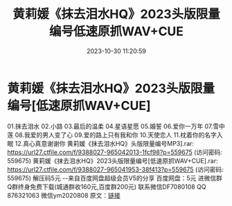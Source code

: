 ﻿---
title: 黄莉媛《抹去泪水HQ》2023头版限量编号低速原抓WAV+CUE
date: 2023-10-30 11:20:59
categories: 新碟专辑、稀有等精品
tags: 华语中文
---
# 黄莉媛《抹去泪水HQ》2023头版限量编号[低速原抓WAV+CUE]

01.抹去泪水
02.小路
03.最后的温柔
04.星语星愿
05.婚誓
06.爱你一万年
07.雪中莲
08.我爱的男人变了心
09.爱的路上只有我和你
10.天使恋人
11.枕着你的名字入眠
12.真心真意谢谢你
黄莉媛《抹去泪水HQ》头版限量编号MP3].rar: https://url27.ctfile.com/f/9388027-965042013-1fcf98?p=559675
(访问密码: 559675)
黄莉媛《抹去泪水HQ》2023头版限量编号[低速原抓WAV+CUE].rar: https://url27.ctfile.com/f/9388027-965041953-38f413?p=559675
(访问密码: 559675)
解压码5元
--来自百度网盘超级会员V5的分享
百度网盘：5元
进微信群Q群终身免费下载(城通群收160元,百度群200元)
联系微信DF7080108 QQ 876321063
微信ym2020808
原文：[链接](https://blog.sina.com.cn/s/blog_1647c7e76010313oj.html)